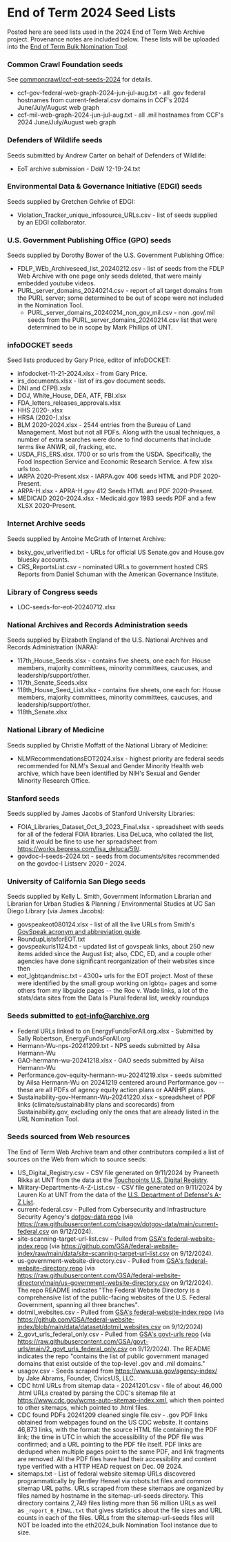# End of Term 2024 Seed Lists

Posted here are seed lists used in the 2024 End of Term Web Archive project.
Provenance notes are included below. These lists will be uploaded into the
[End of Term Bulk Nomination Tool](https://digital2.library.unt.edu/nomination/eth2024_bulk/).

### Common Crawl Foundation seeds

See [commoncrawl/ccf-eot-seeds-2024](https://github.com/commoncrawl/ccf-eot-seeds-2024) for details.

* ccf-gov-federal-web-graph-2024-jun-jul-aug.txt - all .gov federal hostnames from current-federal.csv domains in CCF's 2024 June/July/August web graph
* ccf-mil-web-graph-2024-jun-jul-aug.txt - all .mil hostnames from CCF's 2024 June/July/August web graph

### Defenders of Wildlife seeds
Seeds submitted by Andrew Carter on behalf of Defenders of Wildlife:
* EoT archive submission - DoW 12-19-24.txt

### Environmental Data & Governance Initiative (EDGI) seeds
Seeds supplied by Gretchen Gehrke of EDGI:
* Violation_Tracker_unique_infosource_URLs.csv - list of seeds supplied by an EDGI collaborator.

### U.S. Government Publishing Office (GPO) seeds
Seeds supplied by Dorothy Bower of the U.S. Government Publishing Office:

* FDLP_WEb_Archiveseed_list_20240212.csv - list of seeds from the FDLP Web Archive with one page only seeds deleted, that were mainly embedded youtube videos.
* PURL_server_domains_20240214.csv - report of all target domains from the PURL server; some determined to be out of scope were not included in the Nomination Tool.
    * PURL_server_domains_20240214_non_gov_mil.csv - non .gov/.mil seeds from the PURL_server_domains_20240214.csv list that were determined to be in scope by Mark Phillips of UNT.

### infoDOCKET seeds
Seed lists produced by Gary Price, editor of infoDOCKET:

* infodocket-11-21-2024.xlsx - from Gary Price.
* irs_documents.xlsx - list of irs.gov document seeds.
* DNI and CFPB.xslx
* DOJ, White_House, DEA, ATF, FBI.xlsx
* FDA_letters_releases_approvals.xlsx
* HHS 2020-.xlsx
* HRSA (2020-).xlsx
* BLM 2020-2024.xlsx - 2544 entries from the Bureau of Land Management. Most but not all PDFs. Along with the usual techniques, a number of extra searches were done to find documents that include terms like ANWR, oil, fracking, etc.
* USDA_FIS_ERS.xlsx. 1700 or so urls from the USDA. Specifically, the Food Inspection Service and Economic Research Service. A few xlsx urls too.
* IARPA 2020-Present.xlsx - IARPA.gov 406 seeds HTML and PDF 2020-Present.
* ARPA-H.xlsx - APRA-H.gov 412 Seeds HTML and PDF 2020-Present.
* MEDICAID 2020-2024.xlsx - Medicaid.gov 1983 seeds PDF and a few XLSX 2020-Present.

### Internet Archive seeds
Seeds supplied by Antoine McGrath of Internet Archive:

* bsky_gov_urlverified.txt - URLs for official US Senate.gov and House.gov bluesky accounts.
* CRS_ReportsList.csv - nominated URLs to government hosted CRS Reports from Daniel Schuman with the American Governance Institute.

### Library of Congress seeds

* LOC-seeds-for-eot-20240712.xlsx

### National Archives and Records Administration seeds

Seeds supplied by Elizabeth England of the U.S. National Archives and Records Administration (NARA):

* 117th_House_Seeds.xlsx - contains five sheets, one each for: House members, majority committees, minority committees, caucuses, and leadership/support/other.
* 117th_Senate_Seeds.xlsx
* 118th_House_Seed_List.xlsx - contains five sheets, one each for: House members, majority committees, minority committees, caucuses, and leadership/support/other.
* 118th_Senate.xlsx

### National Library of Medicine
Seeds supplied by Christie Moffatt of the National Library of Medicine:

* NLMRecommendationsEOT2024.xlsx - highest priority are federal seeds recommended for NLM's Sexual and Gender Minority Health web archive, which have been identified by NIH's Sexual and Gender Minority Research Office.

### Stanford seeds
Seeds supplied by James Jacobs of Stanford University Libraries:

* FOIA_Libraries_Dataset_Oct_3_2023_Final.xlsx - spreadsheet with seeds for all of the federal FOIA libraries. Lisa DeLuca, who collated the list, said it would be fine to use her spreadsheet from https://works.bepress.com/lisa_deluca/59/.
* govdoc-l-seeds-2024.txt - seeds from documents/sites recommended on the govdoc-l Listserv 2020 - 2024.

### University of California San Diego seeds
Seeds supplied by Kelly L. Smith, Government Information Librarian and Librarian for Urban Studies & Planning / Environmental Studies at UC San Diego Library (via James Jacobs):

* govspeakeot080124.xlsx - list of all the live URLs from Smith's [GovSpeak acronym and abbreviation guide](https://ucsd.libguides.com/govspeak/home).
* RoundupListsforEOT.txt
* govspeakurls1124.txt - updated list of govspeak links, about 250 new items added since the August list; also, CDC, ED, and a couple other agencies have done significant reorganization of their websites since then
* eot_lgbtqandmisc.txt - 4300+ urls for the EOT project. Most of these were identified by the small group working on lgbtq+ pages and some others from my libguide pages -- the Roe v. Wade links, a lot of the stats/data sites from the Data Is Plural federal list, weekly roundups


### Seeds submitted to eot-info@archive.org

* Federal URLs linked to on EnergyFundsForAll.org.xlsx - Submitted by Sally Robertson, EnergyFundsForAll.org
* Hermann-Wu-nps-20241209.txt - NPS seeds submitted by Ailsa Hermann-Wu
* GAO-hermann-wu-20241218.xlsx - GAO seeds submitted by Ailsa Hermann-Wu
* Performance.gov-equity-hermann-wu-20241219.xlsx - seeds submitted by Ailsa Hermann-Wu on 20241219 centered around Performance.gov -- these are all PDFs of agency equity action plans or AANHPI plans.
* Sustainability-gov-Hermann-Wu-20241220.xlsx - spreadsheet of PDF links (climate/sustainability plans and scorecards) from Sustainability.gov, excluding only the ones that are already listed in the URL Nomination Tool.

### Seeds sourced from Web resources
The End of Term Web Archive team and other contributors compiled a list of sources on the Web from which to source seeds:

* US_Digital_Registry.csv - CSV file generated on 9/11/2024 by Praneeth Rikka at UNT from the data at the [Touchpoints U.S. Digital Registry](https://touchpoints.app.cloud.gov/registry).
* Military-Departments-A-Z-List.csv - CSV file generated on 9/11/2024 by Lauren Ko at UNT from the data of the [U.S. Department of Defense's A-Z List](https://www.defense.gov/Resources/Military-Departments/A-Z-List/).
* current-federal.csv - Pulled from Cybersecurity and Infrastructure Security Agency's [dotgov-data repo](https://github.com/cisagov/dotgov-data) (via https://raw.githubusercontent.com/cisagov/dotgov-data/main/current-federal.csv on 9/12/2024).
* site-scanning-target-url-list.csv - Pulled from [GSA's federal-website-index repo](https://github.com/GSA/federal-website-index) (via https://github.com/GSA/federal-website-index/raw/main/data/site-scanning-target-url-list.csv on 9/12/2024).
* us-government-website-directory.csv - Pulled from [GSA's federal-website-directory repo](https://github.com/GSA/federal-website-directory) (via https://raw.githubusercontent.com/GSA/federal-website-directory/main/us-government-website-directory.csv on 9/12/2024). The repo README indicates "The Federal Website Directory is a comprehensive list of the public-facing websites of the U.S. Federal Government, spanning all three branches".
* dotmil_websites.csv - Pulled from [GSA's federal-website-index repo](https://github.com/GSA/federal-website-index) (via https://github.com/GSA/federal-website-index/blob/main/data/dataset/dotmil_websites.csv on 9/12/2024)
* 2_govt_urls_federal_only.csv - Pulled from [GSA's govt-urls repo](https://github.com/GSA/govt-urls/) (via https://raw.githubusercontent.com/GSA/govt-urls/main/2_govt_urls_federal_only.csv on 9/12/2024). The README indicates the repo "contains the list of public government managed domains that exist outside of the top-level .gov and .mil domains."
* usagov.csv - Seeds scraped from https://www.usa.gov/agency-index/ by Jake Abrams, Founder, CivicsUS, LLC.
* CDC html URLs from sitemap data - 20241201.csv - file of about 46,000 .html URLs created by parsing the CDC's sitemap file at https://www.cdc.gov/wcms-auto-sitemap-index.xml, which then pointed to other sitemaps, which  pointed to .html files.
* CDC found PDFs 20241209 cleaned single file.csv - .gov PDF links obtained from webpages found on the US CDC website. It contains 46,873 links, with the format: the source HTML file containing the PDF link; the time in UTC in which the accessibility of the PDF file was confirmed; and a URL pointing to the PDF file itself. PDF links are deduped when multiple pages point to the same PDF, and link fragments are removed. All the PDF files have had their accessibility and content type verified with a HTTP HEAD request on Dec. 09 2024.
* sitemaps.txt - List of federal website sitemap URLs discovered programmatically by Bentley Hensel via robots.txt files and common sitemap URL paths. URLs scraped from these sitemaps are organized by files named by hostname in the sitemap-url-seeds directory. This directory contains 2,749 files listing more than 56 million URLs as well as `_report_6_FINAL.txt` that gives statistics about the file sizes and URL counts in each of the files. URLs from the sitemap-url-seeds files will NOT be loaded into the eth2024_bulk Nomination Tool instance due to size.
